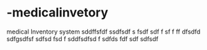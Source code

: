 # -medicalinvetory
medical Inventory system
sddffsfdf
ssdfsdf
s
fsdf
sdf
f
sf
f
ff
dfsdfd sdfgsdfsf 
sdfsd
fsd
f sddfsdfsd
f sdfds fdf sdf
sdfsdf 
